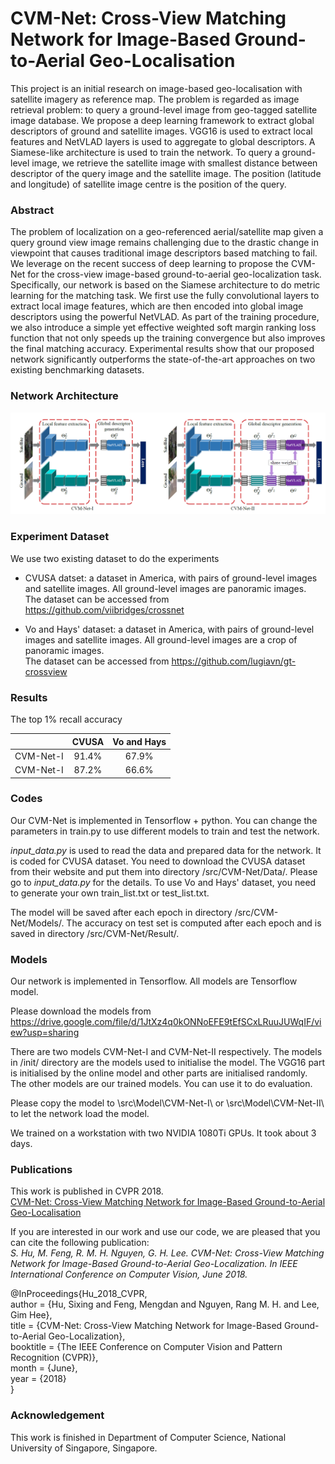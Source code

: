 # CVM-Net: Cross-View Matching Network for Image-Based Ground-to-Aerial Geo-Localisation


This project is an initial research on image-based geo-localisation with satellite imagery as reference map. The problem is regarded as image retrieval problem: to query a ground-level image from geo-tagged satellite image database. We propose a deep learning framework to extract global descriptors of ground and satellite images. VGG16 is used to extract local features and NetVLAD layers is used to aggregate to global descriptors. A Siamese-like architecture is used to train the network. To query a ground-level image, we retrieve the satellite image with smallest distance between descriptor of the query image and the satellite image. The position (latitude and longitude) of satellite image centre is the position of the query.

### Abstract
The problem of localization on a geo-referenced aerial/satellite map given a query ground view image remains challenging due to the drastic change in viewpoint that causes traditional image descriptors based matching to fail. We leverage on the recent success of deep learning to propose the CVM-Net for the cross-view image-based ground-to-aerial geo-localization task. Specifically, our network is based on the Siamese architecture to do metric learning for the matching task. We first use the fully convolutional layers to extract local image features, which are then encoded into global image descriptors using the powerful NetVLAD. As part of the training procedure, we also introduce a simple yet effective weighted soft margin ranking loss function that not only speeds up the training convergence but also improves the final matching accuracy. Experimental results show that our proposed network significantly outperforms the state-of-the-art approaches on two existing benchmarking datasets.


### Network Architecture
![CVM-Net](img/cvm_net.PNG)


### Experiment Dataset
We use two existing dataset to do the experiments

- CVUSA datset: a dataset in America, with pairs of ground-level images and satellite images. All ground-level images are panoramic images.  
	The dataset can be accessed from https://github.com/viibridges/crossnet

- Vo and Hays' dataset: a dataset in America, with pairs of ground-level images and satellite images. All ground-level images are a crop of panoramic images.  
	The dataset can be accessed from https://github.com/lugiavn/gt-crossview


### Results
The top 1% recall accuracy

|           |  CVUSA  |   Vo and Hays  |
| --------- | :-----: | :------------: |
| CVM-Net-I |  91.4%  |     67.9%      |
| CVM-Net-I |  87.2%  |     66.6%      |


### Codes
Our CVM-Net is implemented in Tensorflow + python. You can change the parameters in train.py to use different models to train and test the network. 

*input_data.py* is used to read the data and prepared data for the network. It is coded for CVUSA dataset. You need to download the CVUSA dataset from their website and put them into directory /src/CVM-Net/Data/. Please go to *input_data.py* for the details. To use Vo and Hays' dataset, you need to generate your own train_list.txt or test_list.txt.

The model will be saved after each epoch in directory /src/CVM-Net/Models/.  The accuracy on test set is computed after each epoch and is saved in directory /src/CVM-Net/Result/.


### Models
Our network is implemented in Tensorflow. All models are Tensorflow model.

Please download the models from
https://drive.google.com/file/d/1JtXz4q0kONNoEFE9tEfSCxLRuuJUWqIF/view?usp=sharing

There are two models CVM-Net-I and CVM-Net-II respectively. The models in /init/ directory are the models used to initialise the model. The VGG16 part is initialised by the online model and other parts are initialised randomly. The other models are our trained models. You can use it to do evaluation.

Please copy the model to \src\Model\CVM-Net-I\ or \src\Model\CVM-Net-II\ to let the network load the model.

We trained on a workstation with two NVIDIA 1080Ti GPUs. It took about 3 days.

### Publications
This work is published in CVPR 2018.  
[CVM-Net: Cross-View Matching Network for Image-Based Ground-to-Aerial Geo-Localisation](http://openaccess.thecvf.com/content_cvpr_2018/papers/Hu_CVM-Net_Cross-View_Matching_CVPR_2018_paper.pdf)

If you are interested in our work and use our code, we are pleased that you can cite the following publication:  
*S. Hu, M. Feng, R. M. H. Nguyen, G. H. Lee. CVM-Net: Cross-View Matching Network for Image-Based Ground-to-Aerial Geo-Localization. In IEEE International Conference on Computer Vision, June 2018.*

@InProceedings{Hu_2018_CVPR,  
author = {Hu, Sixing and Feng, Mengdan and Nguyen, Rang M. H. and Lee, Gim Hee},  
title = {CVM-Net: Cross-View Matching Network for Image-Based Ground-to-Aerial Geo-Localization},  
booktitle = {The IEEE Conference on Computer Vision and Pattern Recognition (CVPR)},  
month = {June},  
year = {2018}  
}


### Acknowledgement
This work is finished in Department of Computer Science, National University of Singapore, Singapore.
